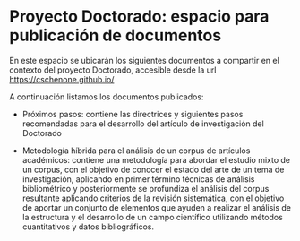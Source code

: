 # Proyecto Doctorado: espacio para publicación de documentos
En este espacio se ubicarán los siguientes documentos a compartir en el contexto del proyecto Doctorado, accesible desde la url https://cschenone.github.io/

A continuación listamos los documentos publicados:

* Próximos pasos: contiene las directrices y siguientes pasos recomendadas para el desarrollo del artículo de investigación del Doctorado

* Metodología híbrida para el análisis de un corpus de artículos académicos: contiene una metodología para abordar el estudio mixto de un corpus, con el objetivo de conocer el estado del arte de un tema de investigación, aplicando en primer término técnicas de análisis bibliométrico y posteriormente se profundiza el análisis del corpus resultante aplicando criterios de la revisión sistemática, con el objetivo de aportar un conjunto de elementos que ayuden a realizar el análisis de la estructura y el desarrollo de un campo científico utilizando métodos cuantitativos y datos bibliográficos.
